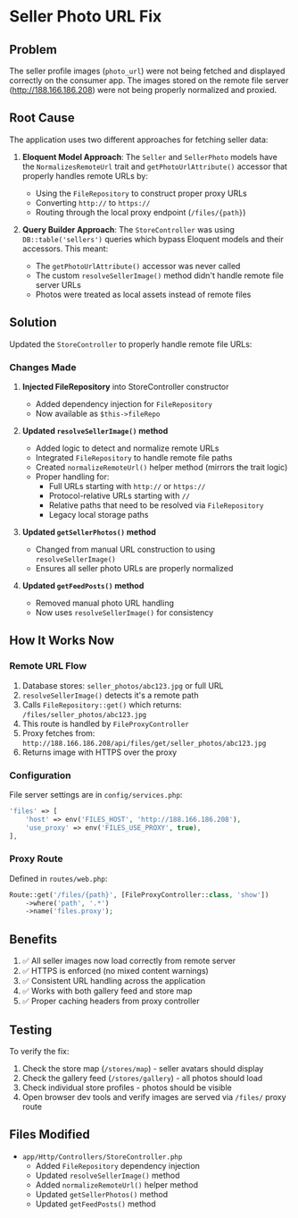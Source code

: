 # Seller Photo URL Fix

## Problem
The seller profile images (`photo_url`) were not being fetched and displayed correctly on the consumer app. The images stored on the remote file server (http://188.166.186.208) were not being properly normalized and proxied.

## Root Cause
The application uses two different approaches for fetching seller data:

1. **Eloquent Model Approach**: The `Seller` and `SellerPhoto` models have the `NormalizesRemoteUrl` trait and `getPhotoUrlAttribute()` accessor that properly handles remote URLs by:
   - Using the `FileRepository` to construct proper proxy URLs
   - Converting `http://` to `https://`
   - Routing through the local proxy endpoint (`/files/{path}`)

2. **Query Builder Approach**: The `StoreController` was using `DB::table('sellers')` queries which bypass Eloquent models and their accessors. This meant:
   - The `getPhotoUrlAttribute()` accessor was never called
   - The custom `resolveSellerImage()` method didn't handle remote file server URLs
   - Photos were treated as local assets instead of remote files

## Solution
Updated the `StoreController` to properly handle remote file URLs:

### Changes Made

1. **Injected FileRepository** into StoreController constructor
   - Added dependency injection for `FileRepository`
   - Now available as `$this->fileRepo`

2. **Updated `resolveSellerImage()` method**
   - Added logic to detect and normalize remote URLs
   - Integrated `FileRepository` to handle remote file paths
   - Created `normalizeRemoteUrl()` helper method (mirrors the trait logic)
   - Proper handling for:
     - Full URLs starting with `http://` or `https://`
     - Protocol-relative URLs starting with `//`
     - Relative paths that need to be resolved via `FileRepository`
     - Legacy local storage paths

3. **Updated `getSellerPhotos()` method**
   - Changed from manual URL construction to using `resolveSellerImage()`
   - Ensures all seller photo URLs are properly normalized

4. **Updated `getFeedPosts()` method**
   - Removed manual photo URL handling
   - Now uses `resolveSellerImage()` for consistency

## How It Works Now

### Remote URL Flow
1. Database stores: `seller_photos/abc123.jpg` or full URL
2. `resolveSellerImage()` detects it's a remote path
3. Calls `FileRepository::get()` which returns: `/files/seller_photos/abc123.jpg`
4. This route is handled by `FileProxyController`
5. Proxy fetches from: `http://188.166.186.208/api/files/get/seller_photos/abc123.jpg`
6. Returns image with HTTPS over the proxy

### Configuration
File server settings are in `config/services.php`:
```php
'files' => [
    'host' => env('FILES_HOST', 'http://188.166.186.208'),
    'use_proxy' => env('FILES_USE_PROXY', true),
],
```

### Proxy Route
Defined in `routes/web.php`:
```php
Route::get('/files/{path}', [FileProxyController::class, 'show'])
    ->where('path', '.*')
    ->name('files.proxy');
```

## Benefits
1. ✅ All seller images now load correctly from remote server
2. ✅ HTTPS is enforced (no mixed content warnings)
3. ✅ Consistent URL handling across the application
4. ✅ Works with both gallery feed and store map
5. ✅ Proper caching headers from proxy controller

## Testing
To verify the fix:
1. Check the store map (`/stores/map`) - seller avatars should display
2. Check the gallery feed (`/stores/gallery`) - all photos should load
3. Check individual store profiles - photos should be visible
4. Open browser dev tools and verify images are served via `/files/` proxy route

## Files Modified
- `app/Http/Controllers/StoreController.php`
  - Added `FileRepository` dependency injection
  - Updated `resolveSellerImage()` method
  - Added `normalizeRemoteUrl()` helper method
  - Updated `getSellerPhotos()` method
  - Updated `getFeedPosts()` method
